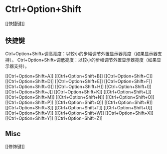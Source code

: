 # Ctrl+Option+Shift

[[快捷键]]



## 快捷键

Ctrl+Option+Shift+调高亮度：以较小的步幅调节外置显示器亮度（如果显示器支持）。
Ctrl+Option+Shift+调低亮度：以较小的步幅调节外置显示器亮度（如果显示器支持）。

[[Ctrl+Option+Shift+A]]
[[Ctrl+Option+Shift+B]]
[[Ctrl+Option+Shift+C]]
[[Ctrl+Option+Shift+D]]
[[Ctrl+Option+Shift+E]]
[[Ctrl+Option+Shift+F]]
[[Ctrl+Option+Shift+G]]
[[Ctrl+Option+Shift+H]]
[[Ctrl+Option+Shift+I]]
[[Ctrl+Option+Shift+J]]
[[Ctrl+Option+Shift+K]]
[[Ctrl+Option+Shift+L]]
[[Ctrl+Option+Shift+M]]
[[Ctrl+Option+Shift+N]]
[[Ctrl+Option+Shift+O]]
[[Ctrl+Option+Shift+P]]
[[Ctrl+Option+Shift+Q]]
[[Ctrl+Option+Shift+R]]
[[Ctrl+Option+Shift+S]]
[[Ctrl+Option+Shift+T]]
[[Ctrl+Option+Shift+U]]
[[Ctrl+Option+Shift+V]]
[[Ctrl+Option+Shift+W]]
[[Ctrl+Option+Shift+X]]
[[Ctrl+Option+Shift+Y]]
[[Ctrl+Option+Shift+Z]]



## Misc

[[修饰键]]


